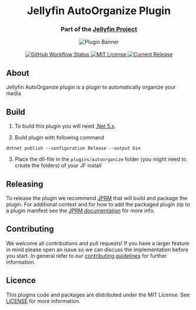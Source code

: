 <h1 align="center">Jellyfin AutoOrganize Plugin</h1>
<h3 align="center">Part of the <a href="https://jellyfin.media">Jellyfin Project</a></h3>

<p align="center">
<img alt="Plugin Banner" src="https://raw.githubusercontent.com/jellyfin/jellyfin-ux/master/plugins/SVG/jellyfin-plugin-autoorganize.svg?sanitize=true"/>
<br/>
<br/>
<a href="https://github.com/jellyfin/jellyfin-plugin-autoorganize/actions?query=workflow%3A%22Test+Build+Plugin%22">
<img alt="GitHub Workflow Status" src="https://img.shields.io/github/workflow/status/jellyfin/jellyfin-plugin-autoorganize/Test%20Build%20Plugin.svg">
</a>
<a href="https://github.com/jellyfin/jellyfin-plugin-autoorganize">
<img alt="MIT License" src="https://img.shields.io/github/license/jellyfin/jellyfin-plugin-autoorganize.svg"/>
</a>
<a href="https://github.com/jellyfin/jellyfin-plugin-autoorganize/releases">
<img alt="Current Release" src="https://img.shields.io/github/release/jellyfin/jellyfin-plugin-autoorganize.svg"/>
</a>
</p>

## About
Jellyfin AutoOrganize plugin is a plugin to automatically organize your media

## Build

1. To build this plugin you will need [.Net 5.x](https://dotnet.microsoft.com/download/dotnet/5.0).

2. Build plugin with following command
  ```
  dotnet publish --configuration Release --output bin
  ```

3. Place the dll-file in the `plugins/autoorganize` folder (you might need to create the folders) of your JF install

## Releasing

To release the plugin we recommend [JPRM](https://github.com/oddstr13/jellyfin-plugin-repository-manager) that will build and package the plugin.
For additional context and for how to add the packaged plugin zip to a plugin manifest see the [JPRM documentation](https://github.com/oddstr13/jellyfin-plugin-repository-manager) for more info.

## Contributing

We welcome all contributions and pull requests! If you have a larger feature in mind please open an issue so we can discuss the implementation before you start.
In general refer to our [contributing guidelines](https://github.com/jellyfin/.github/blob/master/CONTRIBUTING.md) for further information.

## Licence

This plugins code and packages are distributed under the MIT License. See [LICENSE](./LICENSE) for more information.
